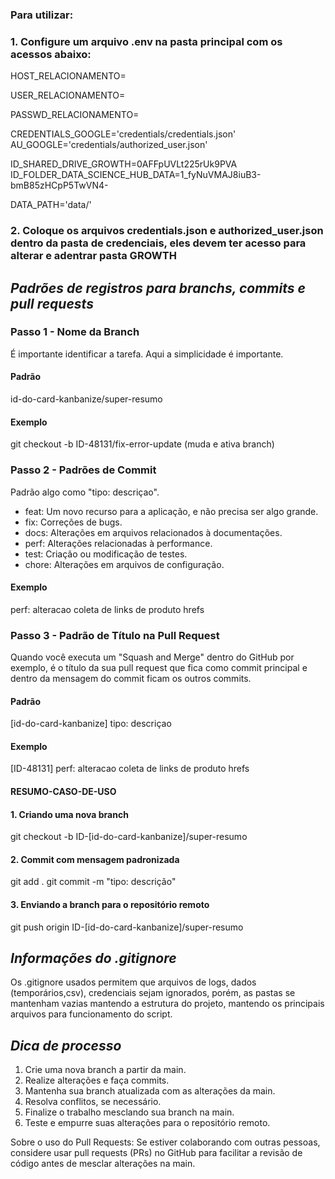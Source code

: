 


### Para utilizar:

### 1. Configure um arquivo .env na pasta principal  com os acessos abaixo:

HOST_RELACIONAMENTO=

USER_RELACIONAMENTO=

PASSWD_RELACIONAMENTO= 


CREDENTIALS_GOOGLE='credentials/credentials.json'
AU_GOOGLE='credentials/authorized_user.json'

ID_SHARED_DRIVE_GROWTH=0AFFpUVLt225rUk9PVA
ID_FOLDER_DATA_SCIENCE_HUB_DATA=1_fyNuVMAJ8iuB3-bmB85zHCpP5TwVN4-

DATA_PATH='data/'

### 2. Coloque os arquivos credentials.json e authorized_user.json dentro da pasta de credenciais, eles devem ter acesso para alterar e adentrar pasta GROWTH

## *Padrões de registros para branchs, commits e pull requests*
### Passo 1 - Nome da Branch
É importante identificar a tarefa. Aqui a simplicidade é importante. 
#### Padrão
id-do-card-kanbanize/super-resumo
#### Exemplo
git checkout -b ID-48131/fix-error-update (muda e ativa branch)

### Passo 2 - Padrões de Commit
Padrão algo como "tipo: descriçao".

- feat: Um novo recurso para a aplicação, e não precisa ser algo grande.
- fix: Correções de bugs.
- docs: Alterações em arquivos relacionados à documentações.
- perf: Alterações relacionadas à performance.
- test: Criação ou modificação de testes.
- chore: Alterações em arquivos de configuração.

#### Exemplo
perf: alteracao coleta de links de produto hrefs

### Passo 3 - Padrão de Título na Pull Request
Quando você executa um "Squash and Merge" dentro do GitHub por exemplo, é o título da sua pull request 
que fica como commit principal e dentro da mensagem do commit ficam os outros commits. 

#### Padrão
[id-do-card-kanbanize] tipo: descriçao

#### Exemplo
[ID-48131] perf: alteracao coleta de links de produto hrefs

#### __RESUMO-CASO-DE-USO__
#### 1. Criando uma nova branch
git checkout -b ID-[id-do-card-kanbanize]/super-resumo

#### 2. Commit com mensagem padronizada
git add .
git commit -m "tipo: descrição"

#### 3. Enviando a branch para o repositório remoto
git push origin ID-[id-do-card-kanbanize]/super-resumo

## *Informações do .gitignore*
Os .gitignore usados permitem que arquivos de logs, dados (temporários,csv), credenciais sejam ignorados, porém, 
as pastas se mantenham vazias mantendo a estrutura do projeto, mantendo os principais arquivos para funcionamento do script.

## *Dica de processo*

1. Crie uma nova branch a partir da main.
2. Realize alterações e faça commits.
3. Mantenha sua branch atualizada com as alterações da main.
4. Resolva conflitos, se necessário.
5. Finalize o trabalho mesclando sua branch na main.
6. Teste e empurre suas alterações para o repositório remoto.

Sobre o uso do Pull Requests: Se estiver colaborando com outras pessoas, 
considere usar pull requests (PRs) no GitHub para facilitar a revisão de código antes de mesclar alterações na main.
